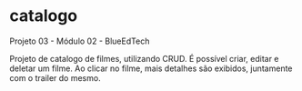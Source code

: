 # catalogo
Projeto 03 - Módulo 02 - BlueEdTech

Projeto de catalogo de filmes, utilizando CRUD.
É possível criar, editar e deletar um filme. 
Ao clicar no filme, mais detalhes são exibidos, juntamente com o trailer do mesmo.